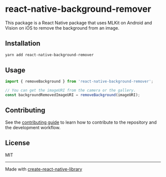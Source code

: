 # react-native-background-remover

This package is a React Native package that uses MLKit on Android and Vision on iOS to remove the background from an image.

## Installation

```sh
yarn add react-native-background-remover
```

## Usage

```js
import { removeBackground } from 'react-native-background-remover';

// You can get the imageURI from the camera or the gallery.
const backgroundRemovedImageURI = removeBackground(imageURI);
```

## Contributing

See the [contributing guide](CONTRIBUTING.md) to learn how to contribute to the repository and the development workflow.

## License

MIT

---

Made with [create-react-native-library](https://github.com/callstack/react-native-builder-bob)

